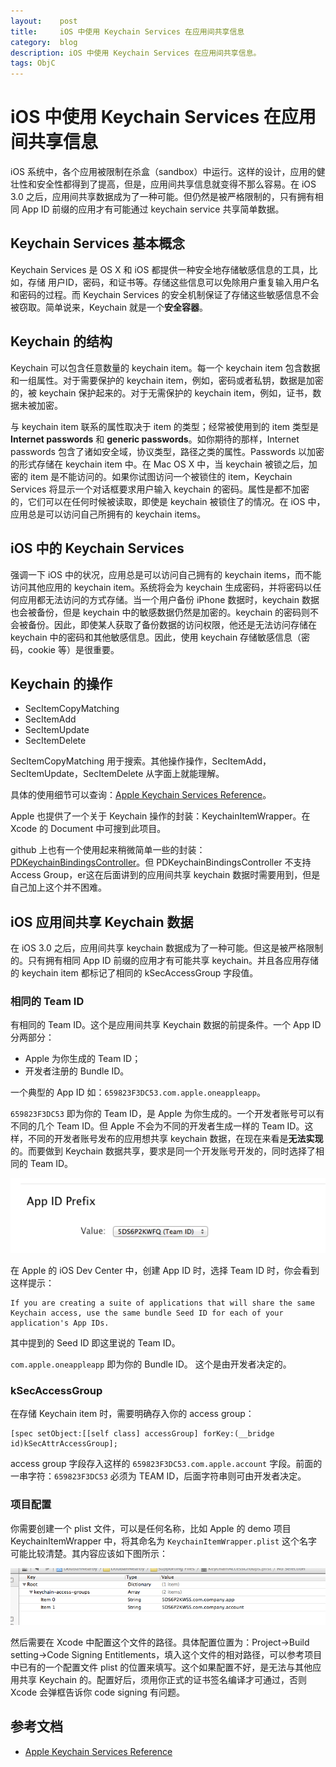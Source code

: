 ```yaml
---
layout:    post
title:     iOS 中使用 Keychain Services 在应用间共享信息
category:  blog
description: iOS 中使用 Keychain Services 在应用间共享信息。
tags: ObjC
---
```


# iOS 中使用 Keychain Services 在应用间共享信息

iOS 系统中，各个应用被限制在杀盒（sandbox）中运行。这样的设计，应用的健壮性和安全性都得到了提高，但是，应用间共享信息就变得不那么容易。在 iOS 3.0 之后，应用间共享数据成为了一种可能。但仍然是被严格限制的，只有拥有相同 App ID 前缀的应用才有可能通过 keychain service 共享简单数据。

## Keychain Services 基本概念

Keychain Services 是 OS X 和 iOS 都提供一种安全地存储敏感信息的工具，比如，存储 用户ID，密码，和证书等。存储这些信息可以免除用户重复输入用户名和密码的过程。而 Keychain Services 的安全机制保证了存储这些敏感信息不会被窃取。简单说来，Keychain 就是一个**安全容器**。

## Keychain 的结构

Keychain 可以包含任意数量的 keychain item。每一个 keychain item 包含数据和一组属性。对于需要保护的 keychain item，例如，密码或者私钥，数据是加密的，被 keychain 保护起来的。对于无需保护的 keychain item，例如，证书，数据未被加密。

与 keychain item 联系的属性取决于 item 的类型；经常被使用到的 item 类型是 **Internet passwords** 和 **generic passwords**。如你期待的那样，Internet passwords 包含了诸如安全域，协议类型，路径之类的属性。Passwords 以加密的形式存储在 keychain item 中。在 Mac OS X 中，当 keychain 被锁之后，加密的 item 是不能访问的。如果你试图访问一个被锁住的 item，Keychain Services 将显示一个对话框要求用户输入 keychain 的密码。属性是都不加密的，它们可以在任何时候被读取，即使是 keychain 被锁住了的情况。在 iOS 中，应用总是可以访问自己所拥有的 keychain items。

## iOS 中的 Keychain Services

强调一下 iOS 中的状况，应用总是可以访问自己拥有的 keychain items，而不能访问其他应用的 keychain item。系统将会为 keychain 生成密码，并将密码以任何应用都无法访问的方式存储。当一个用户备份 iPhone 数据时，keychain 数据也会被备份，但是 keychain 中的敏感数据仍然是加密的。keychain 的密码则不会被备份。因此，即使某人获取了备份数据的访问权限，他还是无法访问存储在 keychain 中的密码和其他敏感信息。因此，使用 keychain 存储敏感信息（密码，cookie 等）是很重要。

## Keychain 的操作

* SecItemCopyMatching
* SecItemAdd
* SecItemUpdate
* SecItemDelete

SecItemCopyMatching 用于搜索。其他操作操作，SecItemAdd，SecItemUpdate，SecItemDelete 从字面上就能理解。

具体的使用细节可以查询：[Apple Keychain Services Reference](#http://developer.apple.com/library/ios/#documentation/Security/Reference/keychainservices/Reference/reference.html)。

Apple 也提供了一个关于 Keychain 操作的封装：KeychainItemWrapper。在 Xcode 的 Document 中可搜到此项目。

github 上也有一个使用起来稍微简单一些的封装：[PDKeychainBindingsController](#https://github.com/carlbrown/PDKeychainBindingsController)。但 PDKeychainBindingsController 不支持 Access Group，er这在后面讲到的应用间共享 keychain 数据时需要用到，但是自己加上这个并不困难。

## iOS 应用间共享 Keychain 数据

在 iOS 3.0 之后，应用间共享 keychain 数据成为了一种可能。但这是被严格限制的。只有拥有相同 App ID 前缀的应用才有可能共享 keychain。并且各应用存储的 keychain item 都标记了相同的 kSecAccessGroup 字段值。

### 相同的 Team ID

有相同的 Team ID。这个是应用间共享 Keychain 数据的前提条件。一个 App ID 分两部分：

* Apple 为你生成的 Team ID；
* 开发者注册的 Bundle ID。

一个典型的 App ID 如：`659823F3DC53.com.apple.oneappleapp`。

`659823F3DC53` 即为你的 Team ID，是 Apple 为你生成的。一个开发者账号可以有不同的几个 Team ID。但 Apple 不会为不同的开发者生成一样的 Team ID。这样，不同的开发者账号发布的应用想共享 keychain 数据，在现在来看是**无法实现**的。而要做到 Keychain 数据共享，要求是同一个开发账号开发的，同时选择了相同的 Team ID。

![alt TeamID](/images/blog/Keychain/TeamID.png "TeamID")

在 Apple 的 iOS Dev Center 中，创建 App ID 时，选择 Team ID 时，你会看到这样提示：

	If you are creating a suite of applications that will share the same Keychain access, use the same bundle Seed ID for each of your application's App IDs.

其中提到的 Seed ID 即这里说的 Team ID。

`com.apple.oneappleapp` 即为你的 Bundle ID。 这个是由开发者决定的。

### kSecAccessGroup
在存储 Keychain item 时，需要明确存入你的 access group：

    [spec setObject:[[self class] accessGroup] forKey:(__bridge id)kSecAttrAccessGroup];

access group 字段存入这样的 `659823F3DC53.com.apple.account` 字段。前面的一串字符：`659823F3DC53` 必须为 TEAM ID，后面字符串则可由开发者决定。

### 项目配置
你需要创建一个 plist 文件，可以是任何名称，比如 Apple 的 demo 项目 KeychainItemWrapper 中，将其命名为 `KeychainItemWrapper.plist` 这个名字可能比较清楚。其内容应该如下图所示：

![alt Keychain.plist](/images/blog/Keychain/Keychain.png "keychain")

然后需要在 Xcode 中配置这个文件的路径。具体配置位置为：Project->Build setting->Code Signing Entitlements，填入这个文件的相对路径，可以参考项目中已有的一个配置文件 plist 的位置来填写。这个如果配置不好，是无法与其他应用共享 Keychain 的。配置好后，须用你正式的证书签名编译才可通过，否则 Xcode 会弹框告诉你 code signing 有问题。


## 参考文档

* [Apple Keychain Services Reference](#http://developer.apple.com/library/ios/#documentation/Security/Reference/keychainservices/Reference/reference.html)

